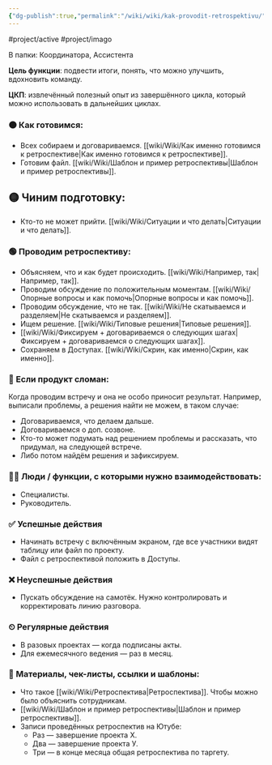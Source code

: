 ```yaml
---
{"dg-publish":true,"permalink":"/wiki/wiki/kak-provodit-retrospektivu/"}
---
```


#project/active 
#project/imago 

В папки: Координатора, Ассистента

**Цель функции**: подвести итоги, понять, что можно улучшить, вдохновить команду.

**ЦКП**: извлечённый полезный опыт из завершённого цикла, который можно использовать в дальнейших циклах. 

### 🟠 Как готовимся:
- Всех собираем и договариваемся. [[wiki/Wiki/Как именно готовимся к ретроспективе\|Как именно готовимся к ретроспективе]].
- Готовим файл. [[wiki/Wiki/Шаблон и пример ретроспективы\|Шаблон и пример ретроспективы]].
## 🟡 Чиним подготовку:
- Кто-то не может прийти. [[wiki/Wiki/Ситуации и что делать\|Ситуации и что делать]]. 
### 🟢 Проводим ретроспективу:
- Объясняем, что и как будет происходить. [[wiki/Wiki/Например, так\|Например, так]]. 
- Проводим обсуждение по положительным моментам. [[wiki/Wiki/Опорные вопросы и как помочь\|Опорные вопросы и как помочь]].
- Проводим обсуждение, что не так. [[wiki/Wiki/Не скатываемся и разделяем\|Не скатываемся и разделяем]].
- Ищем решение. [[wiki/Wiki/Типовые решения\|Типовые решения]].
- [[wiki/Wiki/Фиксируем + договариваемся о следующих шагах\|Фиксируем + договариваемся о следующих шагах]].
- Сохраняем в Доступах. [[wiki/Wiki/Скрин, как именно\|Скрин, как именно]].
### 🔵 Если продукт сломан:
Когда проводим встречу и она не особо приносит результат. Например, выписали проблемы, а решения найти не можем, в таком случае:
- Договариваемся, что делаем дальше.
- Договариваемся о доп. созвоне.
- Кто-то может подумать над решением проблемы и рассказать, что придумал, на следующей встрече.
- Либо потом найдём решения и зафиксируем.
### 🧗‍♀️ Люди / функции, с которыми нужно взаимодействовать:
- Специалисты.
- Руководитель.
### ✅ Успешные действия
- Начинать встречу с включённым экраном, где все участники видят таблицу или файл по проекту.
- Файл с ретроспективой положить в Доступы.
### ❌ Неуспешные действия
- Пускать обсуждение на самотёк. Нужно контролировать и корректировать линию разговора.
### ⏲ Регулярные действия
- В разовых проектах — когда подписаны акты.
- Для ежемесячного ведения — раз в месяц.
### 📃 Материалы, чек-листы, ссылки и шаблоны:
- Что такое [[wiki/Wiki/Ретроспектива\|Ретроспектива]]. Чтобы можно было объяснить сотрудникам.
-  [[wiki/Wiki/Шаблон и пример ретроспективы\|Шаблон и пример ретроспективы]].
- Записи проведённых ретроспектив на Ютубе:
	- Раз — завершение проекта Х.
	- Два — завершение проекта У.
	- Три — в конце месяца общая ретроспектива по таргету. 


